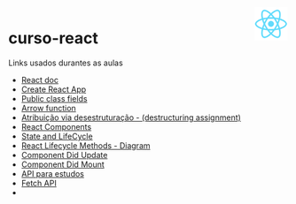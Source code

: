 <img align="right" width="60" height="60" src='./react.png'/>

# curso-react

Links usados durantes as aulas


* [React doc](https://pt-br.react.dev/blog/2023/03/16/introducing-react-dev)
* [Create React App](https://create-react-app.dev/docs/getting-started)
* [Public class fields](https://developer.mozilla.org/en-US/docs/Web/JavaScript/Reference/Classes/Public_class_fields)
* [Arrow function](https://developer.mozilla.org/pt-BR/docs/Web/JavaScript/Reference/Functions/Arrow_functions)
* [Atribuição via desestruturação - (destructuring assignment)](https://developer.mozilla.org/pt-BR/docs/Web/JavaScript/Reference/Operators/Destructuring_assignment)
* [React Components](https://www.w3schools.com/react/react_components.asp#:~:text=Components%20are%20independent%20and%20reusable,will%20concentrate%20on%20Function%20components.)
* [State and LifeCycle](https://pt-br.legacy.reactjs.org/docs/state-and-lifecycle.html)
* [React Lifecycle Methods - Diagram](https://projects.wojtekmaj.pl/react-lifecycle-methods-diagram/)
* [Component Did Update](https://pt-br.legacy.reactjs.org/docs/react-component.html#componentdidupdate)
* [Component Did Mount](https://pt-br.legacy.reactjs.org/docs/react-component.html#componentdidmount)
* [API para estudos](https://jsonplaceholder.typicode.com/)
* [Fetch API](https://developer.mozilla.org/pt-BR/docs/Web/API/Fetch_API)
* []()